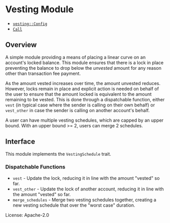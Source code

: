 # Vesting Module

- [`vesting::Config`](https://docs.rs/pallet-vesting/latest/pallet_vesting/trait.Config.html)
- [`Call`](https://docs.rs/pallet-vesting/latest/pallet_vesting/enum.Call.html)

## Overview

A simple module providing a means of placing a linear curve on an account's locked balance. This
module ensures that there is a lock in place preventing the balance to drop below the *unvested*
amount for any reason other than transaction fee payment.

As the amount vested increases over time, the amount unvested reduces. However, locks remain in
place and explicit action is needed on behalf of the user to ensure that the amount locked is
equivalent to the amount remaining to be vested. This is done through a dispatchable function,
either `vest` (in typical case where the sender is calling on their own behalf) or `vest_other`
in case the sender is calling on another account's behalf.

A user can have multiple vesting schedules, which are capped by an upper bound.
With an upper bound >= 2, users can merge 2 schedules.
## Interface

This module implements the `VestingSchedule` trait.

### Dispatchable Functions

- `vest` - Update the lock, reducing it in line with the amount "vested" so far.
- `vest_other` - Update the lock of another account, reducing it in line with the amount
  "vested" so far.
- `merge_schedules` - Merge two vesting schedules together, creating a new vesting schedule that
   over the "worst case" duration.

[`Call`]: ./enum.Call.html
[`Config`]: ./trait.Config.html

License: Apache-2.0
